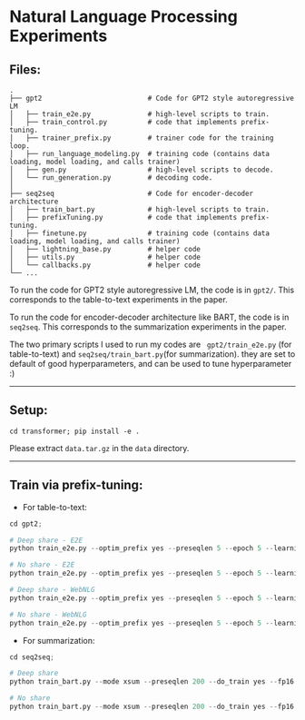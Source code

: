 # Natural Language Processing Experiments

## Files:
    .
    ├── gpt2                          # Code for GPT2 style autoregressive LM
    │   ├── train_e2e.py              # high-level scripts to train.
    │   ├── train_control.py          # code that implements prefix-tuning.
    │   ├── trainer_prefix.py         # trainer code for the training loop. 
    │   ├── run_language_modeling.py  # training code (contains data loading, model loading, and calls trainer)
    │   ├── gen.py                    # high-level scripts to decode. 
    │   └── run_generation.py         # decoding code. 
    │
    ├── seq2seq                       # Code for encoder-decoder architecture
    │   ├── train_bart.py             # high-level scripts to train.
    │   ├── prefixTuning.py           # code that implements prefix-tuning.
    │   ├── finetune.py               # training code (contains data loading, model loading, and calls trainer)   
    │   ├── lightning_base.py         # helper code
    │   ├── utils.py                  # helper code
    │   └── callbacks.py              # helper code
    └── ...


To run the code for GPT2 style autoregressive LM, the code is in ``gpt2/``. This corresponds to the table-to-text experiments in the paper. 

To run the code for encoder-decoder architecture like BART,  the code is in ``seq2seq``. This corresponds to the summarization experiments in the paper. 

The two primary scripts I used to run my codes are `` gpt2/train_e2e.py`` (for table-to-text) and ``seq2seq/train_bart.py``(for summarization).
they are set to default of good hyperparameters, and can be used to tune hyperparameter :) 

-----------------------------------------------------
## Setup:

``cd transformer; pip install -e .``

Please extract `data.tar.gz` in the `data` directory.

-----------------------------------------------------
## Train via prefix-tuning:

- For table-to-text:

```python
cd gpt2;

# Deep share - E2E
python train_e2e.py --optim_prefix yes --preseqlen 5 --epoch 5 --learning_rate 0.0001 --mode data2text --bsz 10 --seed 101

# No share - E2E
python train_e2e.py --optim_prefix yes --preseqlen 5 --epoch 5 --learning_rate 0.01 --mode data2text --bsz 10 --seed 101 --init_shallow yes

# Deep share - WebNLG
python train_e2e.py --optim_prefix yes --preseqlen 5 --epoch 5 --learning_rate 0.0001 --mode webnlg --bsz 5 --seed 101

# No share - WebNLG
python train_e2e.py --optim_prefix yes --preseqlen 5 --epoch 5 --learning_rate 0.05 --mode webnlg --bsz 5 --seed 101 --init_shallow yes
```

- For summarization:
```python
cd seq2seq; 

# Deep share
python train_bart.py --mode xsum --preseqlen 200 --do_train yes --fp16 yes --bsz 16  --epoch 30  --gradient_accumulation_step 1 --learning_rate 0.00005  --mid_dim 512 --use_deep yes

# No share
python train_bart.py --mode xsum --preseqlen 200 --do_train yes --fp16 yes --bsz 16  --epoch 30  --gradient_accumulation_step 1 --learning_rate 0.0005  --mid_dim 512 --use_deep no
```